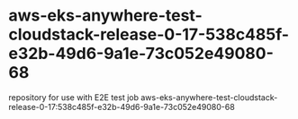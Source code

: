 # aws-eks-anywhere-test-cloudstack-release-0-17-538c485f-e32b-49d6-9a1e-73c052e49080-68
repository for use with E2E test job aws-eks-anywhere-test-cloudstack-release-0-17:538c485f-e32b-49d6-9a1e-73c052e49080-68
